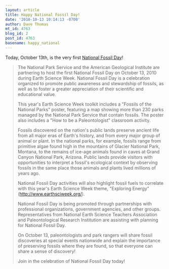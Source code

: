 ```yaml
---
layout: article
title: Happy National Fossil Day!
date: '2010-10-13 10:14:13 -0700'
author: Dave Thomas
mt_id: 4763
blog_id: 2
post_id: 4763
basename: happy_national
---
```

Today, October 13th, is the very first [National Fossil Day](http://www.nature.nps.gov/geology/nationalfossilday/overview.cfm)!

> The National Park Service and the American Geological Institute are partnering to host the first National Fossil Day on October 13, 2010 during Earth Science Week. National Fossil Day is a celebration organized to promote public awareness and stewardship of fossils, as well as to foster a greater appreciation of their scientific and educational value.
> 
> This year's Earth Science Week toolkit includes a "Fossils of the National Parks" poster, featuring a map showing more than 230 parks managed by the National Park Service that contain fossils. The poster also includes a "How to be a Paleontologist" classroom activity.
> 
> Fossils discovered on the nation's public lands preserve ancient life from all major eras of Earth's history, and from every major group of animal or plant. In the national parks, for example, fossils range from primitive algae found high in the mountains of Glacier National Park, Montana, to the remains of ice-age animals found in caves at Grand Canyon National Park, Arizona. Public lands provide visitors with opportunities to interpret a fossil's ecological context by observing fossils in the same place those animals and plants lived millions of years ago.
> 
> National Fossil Day activities will also highlight fossil fuels to correlate with this year's Earth Science Week theme, "Exploring Energy" (http://www.earthsciweek.org/).
> 
> National Fossil Day is being promoted through partnerships with professional organizations, government agencies, and other groups. Representatives from National Earth Science Teachers Association and Paleontological Research Institution are assisting with planning for National Fossil Day.
> 
> On October 13, paleontologists and park rangers will share fossil discoveries at special events nationwide and explain the importance of preserving fossils where they are found, so that everyone can share a sense of discovery!
> 
> Join in the celebration of National Fossil Day today!
